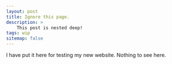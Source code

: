 ```yaml
---
layout: post
title: Ignore this page.
description: >
    This post is nested deep!
tags: wip
sitemap: false
---
```


I have put it here for testing my new website. Nothing to see here.
